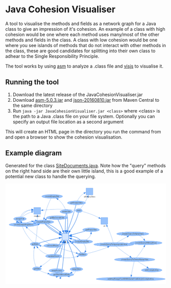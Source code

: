 # Java Cohesion Visualiser
A tool to visualise the methods and fields as a network graph for a Java class to give an impression of it's cohesion.  An example of a class with high cohesion would be one where each method uses many/most of the other methods and fields in the class.  A class with low cohesion would be one where you see islands of methods that do not interact with other methods in the class, these are good candidates for splitting into their own class to adhear to the Single Responsibility Principle.

The tool works by using [asm]() to analyze a .class file and [visjs](http://visjs.org/) to visualise it.

## Running the tool
1. Download the latest release of the JavaCohesionVisualiser.jar
2. Download [asm-5.0.3.jar](http://search.maven.org/remotecontent?filepath=org/ow2/asm/asm/5.0.3/asm-5.0.3.jar) and [json-20160810.jar](http://search.maven.org/remotecontent?filepath=org/json/json/20160810/json-20160810.jar) from Maven Central to the same directory
3. Run `java -jar JavaCohesionVisualiser.jar <class>` where &lt;class> is the path to a Java .class file on your file system. Optionally you can specify an output file location as a second argument

This will create an HTML page in the directory you run the command from and open a browser to show the cohesion visualisation. 

## Example diagram
Generated for the class [SiteDocuments.java](https://github.com/gameontext/gameon-map/blob/master/map-app/src/main/java/org/gameontext/map/db/SiteDocuments.java). Note how the "query" methods on the right hand side are their own little island, this is a good example of a potential new class to handle the querying.

![cohesion diagram for SiteDocuments.java](example.png)
